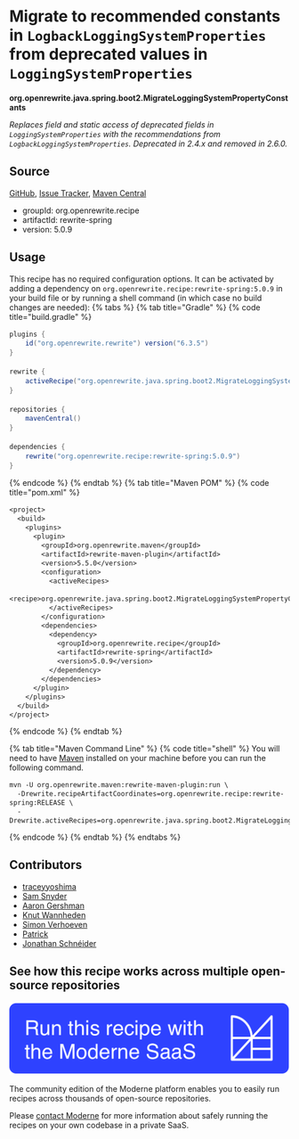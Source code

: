 # Migrate to recommended constants in `LogbackLoggingSystemProperties` from deprecated values in `LoggingSystemProperties`

**org.openrewrite.java.spring.boot2.MigrateLoggingSystemPropertyConstants**

_Replaces field and static access of deprecated fields in `LoggingSystemProperties` with the recommendations from `LogbackLoggingSystemProperties`. Deprecated in 2.4.x and removed in 2.6.0._

## Source

[GitHub](https://github.com/openrewrite/rewrite-spring/blob/main/src/main/java/org/openrewrite/java/spring/boot2/MigrateLoggingSystemPropertyConstants.java), [Issue Tracker](https://github.com/openrewrite/rewrite-spring/issues), [Maven Central](https://central.sonatype.com/artifact/org.openrewrite.recipe/rewrite-spring/5.0.9/jar)

* groupId: org.openrewrite.recipe
* artifactId: rewrite-spring
* version: 5.0.9


## Usage

This recipe has no required configuration options. It can be activated by adding a dependency on `org.openrewrite.recipe:rewrite-spring:5.0.9` in your build file or by running a shell command (in which case no build changes are needed): 
{% tabs %}
{% tab title="Gradle" %}
{% code title="build.gradle" %}
```groovy
plugins {
    id("org.openrewrite.rewrite") version("6.3.5")
}

rewrite {
    activeRecipe("org.openrewrite.java.spring.boot2.MigrateLoggingSystemPropertyConstants")
}

repositories {
    mavenCentral()
}

dependencies {
    rewrite("org.openrewrite.recipe:rewrite-spring:5.0.9")
}
```
{% endcode %}
{% endtab %}
{% tab title="Maven POM" %}
{% code title="pom.xml" %}
```markup
<project>
  <build>
    <plugins>
      <plugin>
        <groupId>org.openrewrite.maven</groupId>
        <artifactId>rewrite-maven-plugin</artifactId>
        <version>5.5.0</version>
        <configuration>
          <activeRecipes>
            <recipe>org.openrewrite.java.spring.boot2.MigrateLoggingSystemPropertyConstants</recipe>
          </activeRecipes>
        </configuration>
        <dependencies>
          <dependency>
            <groupId>org.openrewrite.recipe</groupId>
            <artifactId>rewrite-spring</artifactId>
            <version>5.0.9</version>
          </dependency>
        </dependencies>
      </plugin>
    </plugins>
  </build>
</project>
```
{% endcode %}
{% endtab %}

{% tab title="Maven Command Line" %}
{% code title="shell" %}
You will need to have [Maven](https://maven.apache.org/download.cgi) installed on your machine before you can run the following command.

```shell
mvn -U org.openrewrite.maven:rewrite-maven-plugin:run \
  -Drewrite.recipeArtifactCoordinates=org.openrewrite.recipe:rewrite-spring:RELEASE \
  -Drewrite.activeRecipes=org.openrewrite.java.spring.boot2.MigrateLoggingSystemPropertyConstants
```
{% endcode %}
{% endtab %}
{% endtabs %}

## Contributors
* [traceyyoshima](mailto:tracey.yoshima@gmail.com)
* [Sam Snyder](mailto:sam@moderne.io)
* [Aaron Gershman](mailto:aegershman@gmail.com)
* [Knut Wannheden](mailto:knut@moderne.io)
* [Simon Verhoeven](mailto:verhoeven.simon@gmail.com)
* [Patrick](mailto:patway99@gmail.com)
* [Jonathan Schnéider](mailto:jkschneider@gmail.com)


## See how this recipe works across multiple open-source repositories

[![Moderne Link Image](/.gitbook/assets/ModerneRecipeButton.png)](https://app.moderne.io/recipes/org.openrewrite.java.spring.boot2.MigrateLoggingSystemPropertyConstants)

The community edition of the Moderne platform enables you to easily run recipes across thousands of open-source repositories.

Please [contact Moderne](https://moderne.io/product) for more information about safely running the recipes on your own codebase in a private SaaS.
